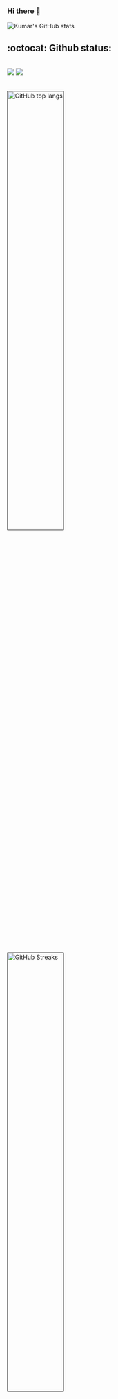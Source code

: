 ### Hi there 👋

![Kumar's GitHub stats](https://github-readme-stats.vercel.app/api?username=kumarks1122&show_icons=true&include_all_commits=true&hide=issues&theme=vue)

## :octocat: Github status:
<br/>

<div>
   <img src="https://badges.pufler.dev/repos/kumarks1122"  />  
   <img src="https://komarev.com/ghpvc/?username=kumarks1122&color=green" />
</div>
<br/>
<br/>
<div>
  <a href="">
  <img alt="GitHub top langs" width="51%" src="https://github-readme-stats.vercel.app/api/top-langs/?username=kumarks1122&card_width=445&&custom_title=+&langs_count=15&layout=compact&count_private=true&theme=dracula"/>
  </a>
  <a href="">
  <img alt="GitHub Streaks" width="51%" src="https://github-readme-streak-stats.herokuapp.com?user=kumarks1122&theme=dracula&fire=B4DD23&hide_border=true&date_format=j%20M%5B%20Y%5D"/>
  </a>
</div>
